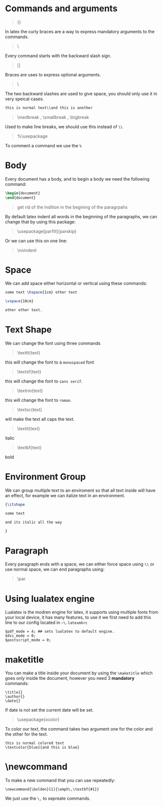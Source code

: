 # Commands and arguments

> {}

In latex the curly braces are a way to express mandatory
arguments to the commands.

> \

Every command starts with the backward slash sign.

> []

Braces are uses to express optional arguments.

> \\

The two backward slashes are used to give space, you should
only use it in very speical cases.

```tex
this is normal text\\and this is another
```

> \medbreak , \smallbreak , \bigbreak

Used to make line breaks, we should use this instead of `\\` 

> %\usepackage

To comment a command we use the `%`

# Body

Every document has a body, and to begin a body we need the 
following command:

```tex
\begin{document}
\end{document}
```

> get rid of the indition in the begining of the paragrpahs

By default latex indent all words in the beginning of the
paragraphs, we can change that by using this package:

> \usepackage[parfill]{parskip}

Or we can use this on one line:

> \noindent

# Space

We can add space either horizontal or vertical using these
commands:

```tex
some text \hspace{1cm} other text

\vspace{10cm}

other other text.
```

# Text Shape

We can change the font using three commands

> \texttt{text}

this will change the font to a `monospaced` font

> \textsf{text}

this will change the font to `sans serif`.

>\textrm{text}

this will change the font to `roman`.

> \textsc{text}

will make the text all caps the text.

> \textit{text}

italic

> \textbf{text}

bold

# Environment Group

We can group multiple text to an enviroment so that all
text inside will have an effect, for example we can
italize text in an environment.

```tex
{\itshape

some text

and its italic all the way

}
```

# Paragraph

Every paragraph ends with a space, we can either force 
space using `\\` or use normal space, we can end paragraphs
using:

> \par

# Using lualatex engine

Lualatex is the modren engine for latex, it supports using multiple fonts
from your local device, it has many features, to use it we first need
to add this line to our config located in `~\.latexmkrc`

```
$pdf_mode = 4; ## sets lualatex to default engine.
$dvi_mode = 0;
$postscript_mode = 0;
```

# maketitle

You can make a title inside your document by using the `\maketitle` which
goes only inside the document, however you need 3 **mandatory** commands:

```
\title{}
\author{}
\date{}
```

If date is not set the current date will be set.

> \usepackage{xcolor}

To color our text, the command takes two argument one 
for the color and the other for the text.

```
this is normal colored text
\textcolor{blue}{and this is blue}
```

# \newcommand

To make a new command that you can use repeatedly:

```
\newcommand{\bolden}[1]{\emph\,\textbf{#1}}
```

We just use the `\,` to sepreate commands.


